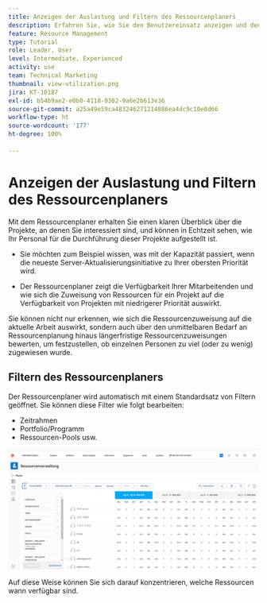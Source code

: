 ```yaml
---
title: Anzeigen der Auslastung und Filtern des Ressourcenplaners
description: Erfahren Sie, wie Sie den Benutzereinsatz anzeigen und den Ressourcenplaner filtern können.
feature: Resource Management
type: Tutorial
role: Leader, User
level: Intermediate, Experienced
activity: use
team: Technical Marketing
thumbnail: view-utilization.png
jira: KT-10187
exl-id: b54b9ae2-e0b0-4118-9302-9a6e2b613e36
source-git-commit: a25a49e59ca483246271214886ea4dc9c10e8d66
workflow-type: ht
source-wordcount: '177'
ht-degree: 100%

---
```


# Anzeigen der Auslastung und Filtern des Ressourcenplaners

Mit dem Ressourcenplaner erhalten Sie einen klaren Überblick über die Projekte, an denen Sie interessiert sind, und können in Echtzeit sehen, wie Ihr Personal für die Durchführung dieser Projekte aufgestellt ist.

* Sie möchten zum Beispiel wissen, was mit der Kapazität passiert, wenn die neueste Server-Aktualisierungsinitiative zu Ihrer obersten Priorität wird.

* Der Ressourcenplaner zeigt die Verfügbarkeit Ihrer Mitarbeitenden und wie sich die Zuweisung von Ressourcen für ein Projekt auf die Verfügbarkeit von Projekten mit niedrigerer Priorität auswirkt.


Sie können nicht nur erkennen, wie sich die Ressourcenzuweisung auf die aktuelle Arbeit auswirkt, sondern auch über den unmittelbaren Bedarf an Ressourcenplanung hinaus längerfristige Ressourcenzuweisungen bewerten, um festzustellen, ob einzelnen Personen zu viel (oder zu wenig) zugewiesen wurde.

## Filtern des Ressourcenplaners

Der Ressourcenplaner wird automatisch mit einem Standardsatz von Filtern geöffnet. Sie können diese Filter wie folgt bearbeiten:

* Zeitrahmen
* Portfolio/Programm
* Ressourcen-Pools usw.

![Ressourcenplaner-Filter](assets/TRP01.png)

Auf diese Weise können Sie sich darauf konzentrieren, welche Ressourcen wann verfügbar sind.
